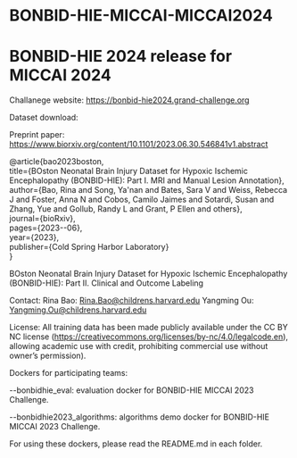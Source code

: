 # BONBID-HIE-MICCAI-MICCAI2024
# BONBID-HIE 2024 release for MICCAI 2024
Challanege website: https://bonbid-hie2024.grand-challenge.org

Dataset download: 

Preprint paper: https://www.biorxiv.org/content/10.1101/2023.06.30.546841v1.abstract

@article{bao2023boston,\
  title={BOston Neonatal Brain Injury Dataset for Hypoxic Ischemic Encephalopathy (BONBID-HIE): Part I. MRI and Manual Lesion Annotation},\
  author={Bao, Rina and Song, Ya'nan and Bates, Sara V and Weiss, Rebecca J and Foster, Anna N and Cobos, Camilo Jaimes and Sotardi, Susan and Zhang, Yue and Gollub, Randy L and Grant, P Ellen and others},\
  journal={bioRxiv},\
  pages={2023--06},\
  year={2023},\
  publisher={Cold Spring Harbor Laboratory}\
}

BOston Neonatal Brain Injury Dataset for Hypoxic Ischemic Encephalopathy (BONBID-HIE): Part II. Clinical and Outcome Labeling


Contact:
Rina Bao: Rina.Bao@childrens.harvard.edu
Yangming Ou: Yangming.Ou@childrens.harvard.edu

License:
All training data has been made publicly available under the CC BY NC license (https://creativecommons.org/licenses/by-nc/4.0/legalcode.en), allowing academic use with credit, prohibiting commercial use without owner’s permission). 

Dockers for participating teams:

--bonbidhie_eval: evaluation docker for BONBID-HIE MICCAI 2023 Challenge. 

--bonbidhie2023_algorithms: algorithms demo docker for BONBID-HIE MICCAI 2023 Challenge.

For using these dockers, please read the README.md in each folder.

